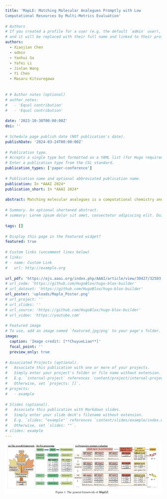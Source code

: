 ```yaml
---
title: 'MapLE: Matching Molecular Analogues Promptly with Low
Computational Resources by Multi-Metrics Evaluation'

# Authors
# If you created a profile for a user (e.g. the default `admin` user), write the username (folder name) here
# and it will be replaced with their full name and linked to their profile.
authors:
  - Xiaojian Chen  
  - admin
  - Yanhui Gu
  - Yafei Li
  - Jinlan Wang
  - Yi Chen
  - Masaru Kitsuregawa
  

# # Author notes (optional)
# author_notes:
#   - 'Equal contribution'
#   - 'Equal contribution'

date: '2023-10-30T00:00:00Z'
doi: ''

# Schedule page publish date (NOT publication's date).
publishDate: '2024-03-24T00:00:00Z'

# Publication type.
# Accepts a single type but formatted as a YAML list (for Hugo requirements).
# Enter a publication type from the CSL standard.
publication_types: ['paper-conference']

# Publication name and optional abbreviated publication name.
publication: In *AAAI 2024*
publication_short: In *AAAI 2024*

abstract: Matching molecular analogues is a computational chemistry and bioinformatics research issue which is used to identify molecules that are structurally or functionally similar to a target molecule. Recent studies on matching analogous molecules have predominantly concentrated on enhancing effectiveness, often sidelining computational efficiency, particularly in contexts of low computational resources. This oversight poses challenges in many real applications (e.g., drug discovery, catalyst generation and so forth). To tackle this issue, we propose a general strategy named MapLE, aiming to promptly match analogous molecules with low computational resources by multi-metrics evaluation. Experimental evaluation conducted on a public biomolecular dataset validates the excellent and efficient performance of the proposed strategy.

# Summary. An optional shortened abstract.
# summary: Lorem ipsum dolor sit amet, consectetur adipiscing elit. Duis posuere tellus ac convallis placerat. Proin tincidunt magna sed ex sollicitudin condimentum.

tags: []

# Display this page in the Featured widget?
featured: true

# Custom links (uncomment lines below)
# links:
# - name: Custom Link
#   url: http://example.org

url_pdf: 'https://ojs.aaai.org/index.php/AAAI/article/view/30427/32503'
# url_code: 'https://github.com/HugoBlox/hugo-blox-builder'
# url_dataset: 'https://github.com/HugoBlox/hugo-blox-builder'
url_poster: 'uploads/Maple_Poster.png'
# url_project: ''
# url_slides: ''
# url_source: 'https://github.com/HugoBlox/hugo-blox-builder'
# url_video: 'https://youtube.com'

# Featured image
# To use, add an image named `featured.jpg/png` to your page's folder.
image:
  caption: 'Image credit: [**ChuyueLiao**]'
  focal_point: ''
  preview_only: true

# Associated Projects (optional).
#   Associate this publication with one or more of your projects.
#   Simply enter your project's folder or file name without extension.
#   E.g. `internal-project` references `content/project/internal-project/index.md`.
#   Otherwise, set `projects: []`.
# projects:
#   - example

# Slides (optional).
#   Associate this publication with Markdown slides.
#   Simply enter your slide deck's filename without extension.
#   E.g. `slides: "example"` references `content/slides/example/index.md`.
#   Otherwise, set `slides: ""`.
# slides: example
---
```

<!-- 
{{% callout note %}}
Click the _Cite_ button above to demo the feature to enable visitors to import publication metadata into their reference management software.
{{% /callout %}}

{{% callout note %}}
Create your slides in Markdown - click the _Slides_ button to check out the example.
{{% /callout %}} -->

<!-- Add the publication's **full text** or **supplementary notes** here. You can use rich formatting such as including [code, math, and images](https://docs.hugoblox.com/content/writing-markdown-latex/). -->
![screen reader text](maple.jpg "The general framework of MapLE")
